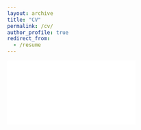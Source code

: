 ```yaml
---
layout: archive
title: "CV"
permalink: /cv/
author_profile: true
redirect_from:
  - /resume
---
```


<embed src="kdesai2018.github.io/files/desai.kush.cv.pdf" type="application/pdf">



<!-- <object data="kdesai2018.github.io/files/desai.kush.cv.pdf" type="application/pdf" width="700px" height="700px">
    <embed src="kdesai2018.github.io/files/desai.kush.cv.pdf">
        <p>This browser does not support PDFs. Please download the PDF to view it: <a href="kdesai2018.github.io/files/desai.kush.cv.pdf">Download PDF</a></p>
    </embed>
</object> -->